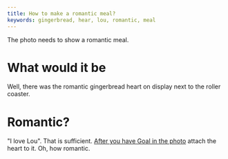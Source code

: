 ```yaml
---
title: How to make a romantic meal?
keywords: gingerbread, hear, lou, romantic, meal
---
```


The photo needs to show a romantic meal.

# What would it be
Well, there was the romantic gingerbread heart on display next to the roller coaster.

# Romantic?
"I love Lou". That is sufficient. [After you have Goal in the photo](025-mock-goal.md) attach the heart to it. Oh, how romantic.
